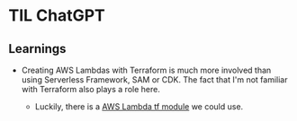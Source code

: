 # TIL ChatGPT

## Learnings

- Creating AWS Lambdas with Terraform is much more involved than using Serverless Framework, SAM or CDK. The fact that I'm not familiar with Terraform also plays a role here.

  - Luckily, there is a [AWS Lambda tf module](https://github.com/terraform-aws-modules/terraform-aws-lambda) we could use.
